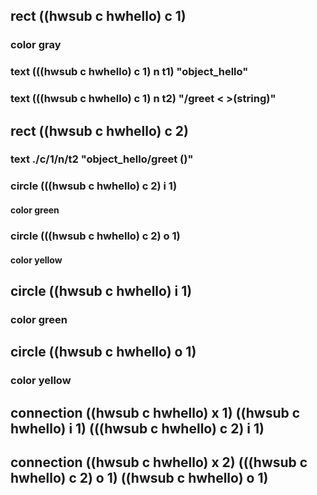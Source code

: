 ## rect ((hwsub c hwhello) c 1)
### color gray
### text (((hwsub c hwhello) c 1) n t1) "object_hello"
### text (((hwsub c hwhello) c 1) n t2) "/greet < >(string)"

## rect ((hwsub c hwhello) c 2)
### text ./c/1/n/t2 "object_hello/greet ()"
### circle (((hwsub c hwhello) c 2) i 1)
#### color green
### circle (((hwsub c hwhello) c 2) o 1)
#### color yellow

## circle ((hwsub c hwhello) i 1)
### color green

## circle ((hwsub c hwhello) o 1)
### color yellow


## connection ((hwsub c hwhello) x 1) ((hwsub c hwhello) i 1) (((hwsub c hwhello) c 2)  i 1)
## connection ((hwsub c hwhello) x 2) (((hwsub c hwhello) c 2) o 1) ((hwsub c hwhello) o 1)
